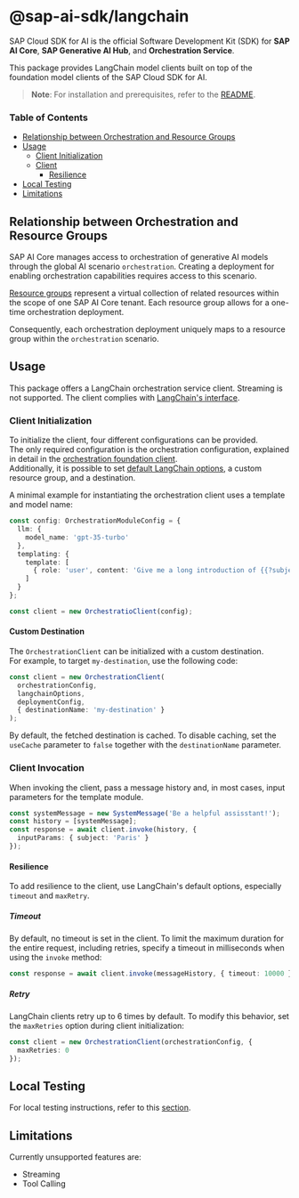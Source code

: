 # @sap-ai-sdk/langchain

SAP Cloud SDK for AI is the official Software Development Kit (SDK) for **SAP AI Core**, **SAP Generative AI Hub**, and **Orchestration Service**.

This package provides LangChain model clients built on top of the foundation model clients of the SAP Cloud SDK for AI.

> **Note**: For installation and prerequisites, refer to the [README](../../README.md).

### Table of Contents

- [Relationship between Orchestration and Resource Groups](#relationship-between-orchestration-and-resource-groups)
- [Usage](#usage)
  - [Client Initialization](#client-initialization)
  - [Client](#client)
    - [Resilience](#resilience)
- [Local Testing](#local-testing)
- [Limitations](#limitations)

## Relationship between Orchestration and Resource Groups

SAP AI Core manages access to orchestration of generative AI models through the global AI scenario `orchestration`.
Creating a deployment for enabling orchestration capabilities requires access to this scenario.

[Resource groups](https://help.sap.com/docs/sap-ai-core/sap-ai-core-service-guide/resource-groups?q=resource+group) represent a virtual collection of related resources within the scope of one SAP AI Core tenant.
Each resource group allows for a one-time orchestration deployment.

Consequently, each orchestration deployment uniquely maps to a resource group within the `orchestration` scenario.

## Usage

This package offers a LangChain orchestration service client.
Streaming is not supported.
The client complies with [LangChain's interface](https://js.langchain.com/docs/introduction).

### Client Initialization

To initialize the client, four different configurations can be provided.  
The only required configuration is the orchestration configuration, explained in detail in the [orchestration foundation client](https://github.com/SAP/ai-sdk-js/blob/main/packages/orchestration/README.md).  
Additionally, it is possible to set [default LangChain options](https://v03.api.js.langchain.com/types/_langchain_core.language_models_chat_models.BaseChatModelParams.html), a custom resource group, and a destination.

A minimal example for instantiating the orchestration client uses a template and model name:

```ts
const config: OrchestrationModuleConfig = {
  llm: {
    model_name: 'gpt-35-turbo'
  },
  templating: {
    template: [
      { role: 'user', content: 'Give me a long introduction of {{?subject}}' }
    ]
  }
};

const client = new OrchestratioClient(config);
```

#### Custom Destination

The `OrchestrationClient` can be initialized with a custom destination.  
For example, to target `my-destination`, use the following code:

```ts
const client = new OrchestrationClient(
  orchestrationConfig,
  langchainOptions,
  deploymentConfig,
  { destinationName: 'my-destination' }
);
```

By default, the fetched destination is cached.
To disable caching, set the `useCache` parameter to `false` together with the `destinationName` parameter.

### Client Invocation

When invoking the client, pass a message history and, in most cases, input parameters for the template module.

```ts
const systemMessage = new SystemMessage('Be a helpful assisstant!');
const history = [systemMessage];
const response = await client.invoke(history, {
  inputParams: { subject: 'Paris' }
});
```

#### Resilience

To add resilience to the client, use LangChain's default options, especially `timeout` and `maxRetry`.

##### Timeout

By default, no timeout is set in the client.
To limit the maximum duration for the entire request, including retries, specify a timeout in milliseconds when using the `invoke` method:

```ts
const response = await client.invoke(messageHistory, { timeout: 10000 });
```

##### Retry

LangChain clients retry up to 6 times by default.
To modify this behavior, set the `maxRetries` option during client initialization:

```ts
const client = new OrchestrationClient(orchestrationConfig, {
  maxRetries: 0
});
```

## Local Testing

For local testing instructions, refer to this [section](https://github.com/SAP/ai-sdk-js/blob/main/README.md#local-testing).

## Limitations

Currently unsupported features are:

- Streaming
- Tool Calling
